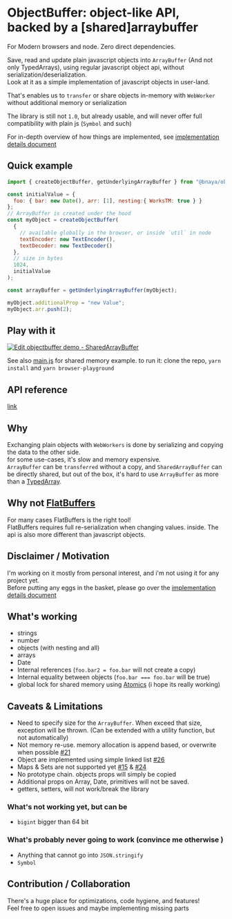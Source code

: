 # ObjectBuffer: object-like API, backed by a [shared]arraybuffer

For Modern browsers and node. Zero direct dependencies.

Save, read and update plain javascript objects into `ArrayBuffer` (And not only TypedArrays),  using regular javascript object api, without serialization/deserialization.  
Look at it as a simple implementation of javascript objects in user-land.

That's enables us to `transfer` or share objects in-memory with `WebWorker` without additional memory or serialization

The library is still not `1.0`, but already usable, and will never offer full compatibility with plain js (`Symbol` and such)

For in-depth overview of how things are implemented, see [implementation details document](docs/implementationDetails.md)

## Quick example

```js
import { createObjectBuffer, getUnderlyingArrayBuffer } from "@bnaya/objectbuffer";

const initialValue = {
  foo: { bar: new Date(), arr: [1], nesting:{ WorksTM: true } }
};
// ArrayBuffer is created under the hood
const myObject = createObjectBuffer(
  {
    // available globally in the browser, or inside `util` in node
    textEncoder: new TextEncoder(),
    textDecoder: new TextDecoder()
  },
  // size in bytes
  1024,
  initialValue
);

const arrayBuffer = getUnderlyingArrayBuffer(myObject);

myObject.additionalProp = "new Value";
myObject.arr.push(2);

```

## Play with it

[![Edit objectbuffer demo - SharedArrayBuffer](https://codesandbox.io/static/img/play-codesandbox.svg)](https://codesandbox.io/s/objectbuffer-demo-sharedarraybuffer-tf3il?fontsize=14&module=%2Fsrc%2Findex.ts)

See also [main.js](playground/main.js) for shared memory example.
to run it: clone the repo, `yarn install` and `yarn browser-playground`

## API reference

[link](docs/generated/README.md)

## Why

Exchanging plain objects with `WebWorkers` is done by serializing and copying the data to the other side.  
for some use-cases, it's slow and memory expensive.  
`ArrayBuffer` can be `transferred` without a copy, and `SharedArrayBuffer` can be directly shared, but out of the box, it's hard to use `ArrayBuffer` as more than a [TypedArray](https://developer.mozilla.org/en-US/docs/Web/JavaScript/Typed_arrays).  

## Why not [FlatBuffers](https://github.com/google/flatbuffers)

For many cases FlatBuffers is the right tool!  
FlatBuffers requires full re-serialization when changing values. inside. The api is also more different than javascript objects.

## Disclaimer / Motivation

I'm working on it mostly from personal interest, and i'm not using it for any project yet.  
Before putting any eggs in the basket, please go over the [implementation details document](docs/implementationDetails.md)

## What's working

* strings
* number
* objects (with nesting and all)
* arrays
* Date
* Internal references (`foo.bar2 = foo.bar` will not create a copy)
* Internal equality between objects (`foo.bar === foo.bar` will be true)
* global lock for shared memory using [Atomics](https://developer.mozilla.org/en-US/docs/Web/JavaScript/Reference/Global_Objects/Atomics) (i hope its really working)

## Caveats & Limitations

* Need to specify size for the `ArrayBuffer`. When exceed that size, exception will be thrown. (Can be extended with a utility function, but not automatically)
* Not memory re-use. memory allocation is append based, or overwrite when possible [#21](https://github.com/Bnaya/objectbuffer/issues/21)
* Object are implemented using simple linked list [#26](https://github.com/Bnaya/objectbuffer/issues/26)
* Maps & Sets are not supported yet [#15](https://github.com/Bnaya/objectbuffer/issues/15) & [#24](https://github.com/Bnaya/objectbuffer/issues/24)
* No prototype chain. objects props will simply be copied
* Additional props on Array, Date, primitives will not be saved.
* getters, setters, will not work/break the library

### What's not working yet, but can be

* `bigint` bigger than 64 bit

### What's probably never going to work (convince me otherwise )

* Anything that cannot go into `JSON.stringify`
* `Symbol`

## Contribution / Collaboration

There's a huge place for optimizations, code hygiene, and features!  
Feel free to open issues and maybe implementing missing parts
